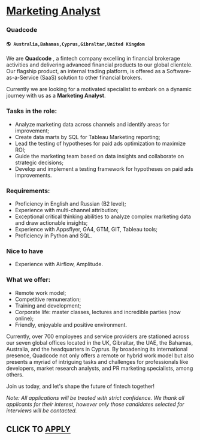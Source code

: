 # [Marketing Analyst](https://www.remotewlb.com/apply/marketing-analyst-85510)  
### Quadcode  
#### `🌎 Australia,Bahamas,Cyprus,Gibraltar,United Kingdom`  

We are **Quadcode** , a fintech company excelling in financial brokerage activities and delivering advanced financial products to our global clientele. Our flagship product, an internal trading platform, is offered as a Software-as-a-Service (SaaS) solution to other financial brokers.

Currently we are looking for a motivated specialist to embark on a dynamic journey with us as a **Marketing Analyst**.

### Tasks in the role:

  * Analyze marketing data across channels and identify areas for improvement;
  * Create data marts by SQL for Tableau Marketing reporting;
  * Lead the testing of hypotheses for paid ads optimization to maximize ROI;
  * Guide the marketing team based on data insights and collaborate on strategic decisions;
  * Develop and implement a testing framework for hypotheses on paid ads improvements.

### Requirements:

  * Proficiency in English and Russian (B2 level);
  * Experience with multi-channel attribution;
  * Exceptional critical thinking abilities to analyze complex marketing data and draw actionable insights;
  * Experience with Appsflyer, GA4, GTM, GIT, Tableau tools;
  * Proficiency in Python and SQL.

### Nice to have

  * Experience with Airflow, Amplitude.

### What we offer:

  * Remote work model;
  * Competitive remuneration;
  * Training and development;
  * Corporate life: master classes, lectures and incredible parties (now online);
  * Friendly, enjoyable and positive environment.

Currently, over 700 employees and service providers are stationed across our seven global offices located in the UK, Gibraltar, the UAE, the Bahamas, Australia, and the headquarters in Cyprus. By broadening its international presence, Quadcode not only offers a remote or hybrid work model but also presents a myriad of intriguing tasks and challenges for professionals like developers, market research analysts, and PR marketing specialists, among others.

Join us today, and let's shape the future of fintech together!

 _Note: All applications will be treated with strict confidence. We thank all applicants for their interest, however only those candidates selected for interviews will be contacted._

  
## CLICK TO [APPLY](https://www.remotewlb.com/apply/marketing-analyst-85510)

